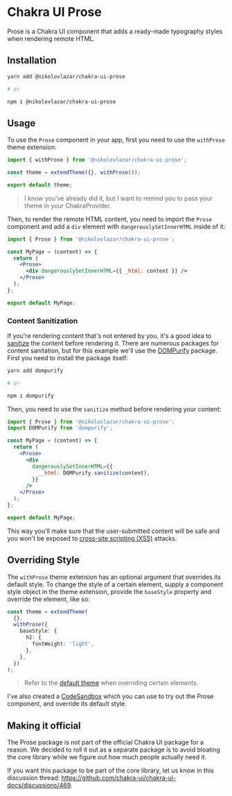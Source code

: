 # Chakra UI Prose

Prose is a Chakra UI component that adds a ready-made typography styles when
rendering remote HTML.

## Installation

```sh
yarn add @nikolovlazar/chakra-ui-prose

# or

npm i @nikolovlazar/chakra-ui-prose
```

## Usage

To use the `Prose` component in your app, first you need to use the `withProse`
theme extension:

```typescript
import { withProse } from '@nikolovlazar/chakra-ui-prose';

const theme = extendTheme({}, withProse());

export default theme;
```

> I know you've already did it, but I want to remind you to pass your theme in
> your ChakraProvider.

Then, to render the remote HTML content, you need to import the `Prose`
component and add a `div` element with `dangerouslySetInnerHTML` inside of it:

```jsx
import { Prose } from '@nikolovlazar/chakra-ui-prose';

const MyPage = (content) => {
  return (
    <Prose>
      <div dangerouslySetInnerHTML={{ _html: content }} />
    </Prose>
  );
};

export default MyPage;
```

### Content Sanitization

If you're rendering content that's not entered by you, it's a good idea to [sanitize](https://en.wikipedia.org/wiki/HTML_sanitization) the content before rendering it. There are numerous packages for content sanitation, but for this example we'll use the [DOMPurify](https://www.npmjs.com/package/dompurify) package. First you need to install the package itself:

```sh
yarn add dompurify

# or

npm i dompurify
```

Then, you need to use the `sanitize` method before rendering your content:

```jsx
import { Prose } from '@nikolovlazar/chakra-ui-prose';
import DOMPurify from 'dompurify';

const MyPage = (content) => {
  return (
    <Prose>
      <div
        dangerouslySetInnerHTML={{
          __html: DOMPurify.sanitize(content),
        }}
      />
    </Prose>
  );
};

export default MyPage;
```

This way you'll make sure that the user-submitted content will be safe and you won't be exposed to [cross-site scripting (XSS)](https://en.wikipedia.org/wiki/Cross-site_scripting) attacks.

## Overriding Style

The `withProse` theme extension has an optional argument that overrides its default style. To change the style of a certain element, supply a component style object in the theme extension, provide the `baseStyle` property and override the element, like so:

```typescript
const theme = extendTheme(
  {},
  withProse({
    baseStyle: {
      h2: {
        fontWeight: 'light',
      },
    },
  })
);
```

> Refer to the [default theme](https://github.com/nikolovlazar/chakra-ui-prose/blob/main/packages/chakra-ui-prose/src/theme.ts) when overriding certain elements.

I've also created a [CodeSandbox](https://codesandbox.io/s/chakra-ui-prose-h2yqrj?file=/src/index.tsx) which you can use to try out the Prose component, and override its default style.

## Making it official

The Prose package is not part of the official Chakra UI package for a reason. We decided to roll it out as a separate package is to avoid bloating the core library while we figure out how much people actually need it.

If you want this package to be part of the core library, let us know in this discussion thread: https://github.com/chakra-ui/chakra-ui-docs/discussions/469.

